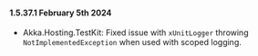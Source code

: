 #### 1.5.37.1 February 5th 2024 ####

* Akka.Hosting.TestKit: Fixed issue with `xUnitLogger` throwing `NotImplementedException` when used with scoped logging.
